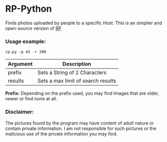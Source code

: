 # RP-Python
Finds photos uploaded by people to a specific Host. This is an simplier and open-source version of [RP](https://github.com/miltinhoc/RP)

### Usage example:
```
rp.py -p m3 -r 200
```

| Argument | Description |
| --- | --- |
| prefix | Sets a String of 2 Characters |
| results | Sets a max limit of search results |

**Prefix:** Depending on the prefix used, you may find Images that are older, newer or find none at all.

### Disclaimer:
The pictures found by the program may have content of adult nature or contain private information. I am not responsible for such pictures or the malicious use of the private information you may find.
